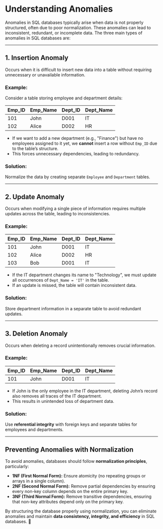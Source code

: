 # Understanding Anomalies

Anomalies in SQL databases typically arise when data is not properly structured, often due to poor normalization. These anomalies can lead to inconsistent, redundant, or incomplete data. The three main types of anomalies in SQL databases are:

---

## 1. Insertion Anomaly

Occurs when it is difficult to insert new data into a table without requiring unnecessary or unavailable information.

### **Example:**

Consider a table storing employee and department details:

| Emp_ID | Emp_Name | Dept_ID | Dept_Name |
| ------ | -------- | ------- | --------- |
| 101    | John     | D001    | IT        |
| 102    | Alice    | D002    | HR        |

- If we want to add a new department (e.g., "Finance") but have no employees assigned to it yet, we **cannot** insert a row without `Emp_ID` due to the table’s structure.
- This forces unnecessary dependencies, leading to redundancy.

### **Solution:**

Normalize the data by creating separate `Employee` and `Department` tables.

---

## 2. Update Anomaly

Occurs when modifying a single piece of information requires multiple updates across the table, leading to inconsistencies.

### **Example:**

| Emp_ID | Emp_Name | Dept_ID | Dept_Name |
| ------ | -------- | ------- | --------- |
| 101    | John     | D001    | IT        |
| 102    | Alice    | D002    | HR        |
| 103    | Bob      | D001    | IT        |

- If the IT department changes its name to "Technology", we must update all occurrences of `Dept_Name = 'IT'` in the table.
- If an update is missed, the table will contain inconsistent data.

### **Solution:**

Store department information in a separate table to avoid redundant updates.

---

## 3. Deletion Anomaly

Occurs when deleting a record unintentionally removes crucial information.

### **Example:**

| Emp_ID | Emp_Name | Dept_ID | Dept_Name |
| ------ | -------- | ------- | --------- |
| 101    | John     | D001    | IT        |

- If John is the only employee in the IT department, deleting John’s record also removes all traces of the IT department.
- This results in unintended loss of department data.

### **Solution:**

Use **referential integrity** with foreign keys and separate tables for employees and departments.

---

## Preventing Anomalies with Normalization

To avoid anomalies, databases should follow **normalization principles**, particularly:

- **1NF (First Normal Form):** Ensure atomicity (no repeating groups or arrays in a single column).
- **2NF (Second Normal Form):** Remove partial dependencies by ensuring every non-key column depends on the entire primary key.
- **3NF (Third Normal Form):** Remove transitive dependencies, ensuring that non-key attributes depend only on the primary key.

By structuring the database properly using normalization, you can eliminate anomalies and maintain **data consistency, integrity, and efficiency** in SQL databases. 🚀
